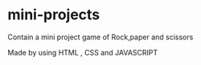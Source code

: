 # mini-projects
Contain a mini project game of Rock,paper and scissors 

Made by using HTML , CSS and JAVASCRIPT
